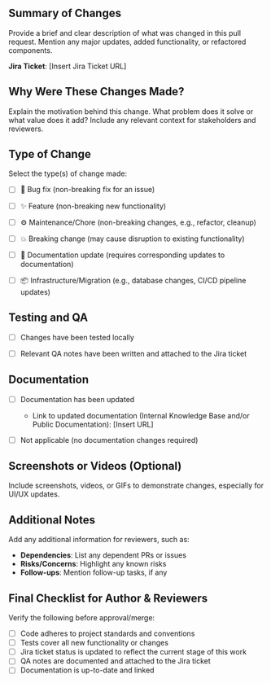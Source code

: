 ## Summary of Changes

Provide a brief and clear description of what was changed in this pull request. Mention any major updates, added functionality, or refactored components.

**Jira Ticket**: [Insert Jira Ticket URL]


## Why Were These Changes Made?

Explain the motivation behind this change. What problem does it solve or what value does it add? Include any relevant context for stakeholders and reviewers.


## Type of Change

Select the type(s) of change made:

- [ ] 🐛 Bug fix (non-breaking fix for an issue)
- [ ] ✨ Feature (non-breaking new functionality)
- [ ] ⚙️ Maintenance/Chore (non-breaking changes, e.g., refactor, cleanup)
- [ ] 💥 Breaking change (may cause disruption to existing functionality)
- [ ] 📖 Documentation update (requires corresponding updates to documentation)
- [ ] 📦 Infrastructure/Migration (e.g., database changes, CI/CD pipeline updates)


## Testing and QA

- [ ] Changes have been tested locally
- [ ] Relevant QA notes have been written and attached to the Jira ticket


## Documentation

- [ ] Documentation has been updated
  - Link to updated documentation (Internal Knowledge Base and/or Public Documentation): [Insert URL]
- [ ] Not applicable (no documentation changes required)


## Screenshots or Videos (Optional)

Include screenshots, videos, or GIFs to demonstrate changes, especially for UI/UX updates.


## Additional Notes

Add any additional information for reviewers, such as:
- **Dependencies**: List any dependent PRs or issues
- **Risks/Concerns**: Highlight any known risks
- **Follow-ups**: Mention follow-up tasks, if any


## Final Checklist for Author & Reviewers

Verify the following before approval/merge:
- [ ] Code adheres to project standards and conventions
- [ ] Tests cover all new functionality or changes
- [ ] Jira ticket status is updated to reflect the current stage of this work
- [ ] QA notes are documented and attached to the Jira ticket
- [ ] Documentation is up-to-date and linked
